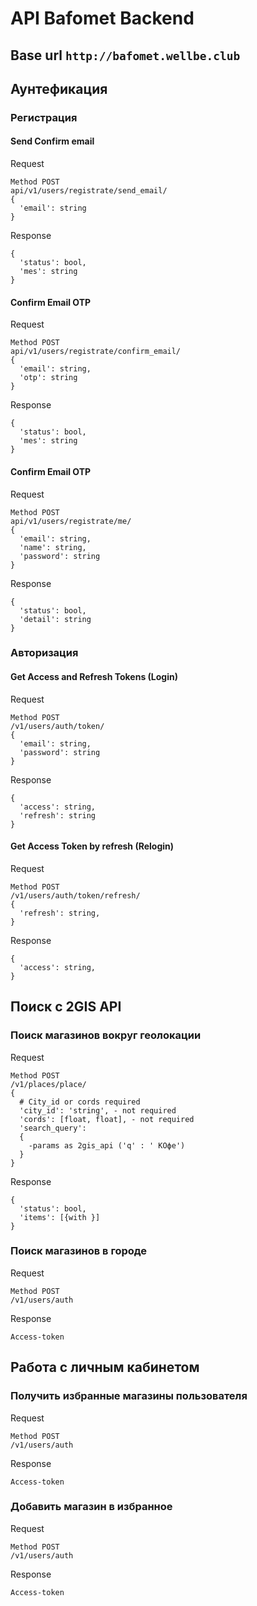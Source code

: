 # API Bafomet Backend

## Base url `http://bafomet.wellbe.club`

## Аунтефикация

### Регистрация
#### Send Confirm email
Request

    Method POST
    api/v1/users/registrate/send_email/
    {
      'email': string
    }
Response

    {
      'status': bool,
      'mes': string
    }  
####  Confirm Email OTP
Request

    Method POST
    api/v1/users/registrate/confirm_email/
    {
      'email': string,
      'otp': string
    }
Response

    {
      'status': bool,
      'mes': string
    }  
####  Confirm Email OTP
Request

    Method POST
    api/v1/users/registrate/me/
    {
      'email': string,
      'name': string,
      'password': string
    }
Response

    {
      'status': bool,
      'detail': string
    }  

### Авторизация
#### Get Access and Refresh Tokens (Login)
Request

    Method POST
    /v1/users/auth/token/
    {
      'email': string,
      'password': string
    }
Response

    {
      'access': string,
      'refresh': string
    }  
#### Get Access Token by refresh (Relogin)
Request

    Method POST
    /v1/users/auth/token/refresh/
    {
      'refresh': string,
    }
Response

    {
      'access': string,
    }  


## Поиск с 2GIS API

### Поиск магазинов вокруг геолокации
Request

    Method POST
    /v1/places/place/
    {
      # City_id or cords required
      'city_id': 'string', - not required
      'cords': [float, float], - not required
      'search_query':
      {
        -params as 2gis_api ('q' : ' КОфе')
      }  
    }
Response

    {
      'status': bool, 
      'items': [{with }]
    }

### Поиск магазинов в городе
Request

    Method POST
    /v1/users/auth
Response

    Access-token

## Работа с личным кабинетом

### Получить избранные магазины пользователя
Request

    Method POST
    /v1/users/auth
Response

    Access-token

### Добавить магазин в избранное
Request

    Method POST
    /v1/users/auth
Response

    Access-token    